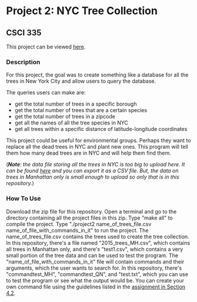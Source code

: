 # Project 2: NYC Tree Collection
## CSCI 335

This project can be viewed [here](http://www.compsci.hunter.cuny.edu/~sweiss/course_materials/csci335/assignments/project2.pdf).

### Description
For this project, the goal was to create something like a database for all the trees in New York City and allow users to query the database. 

The queries users can make are:
- get the total number of trees in a specific borough
- get the total number of trees that are a certain species
- get the total number of trees in a zipcode
- get all the names of all the tree species in NYC
- get all trees within a specific distance of latitude-longitude coordinates

This project could be useful for environmental groups. Perhaps they want to replace all the dead trees in NYC and plant new ones. This program will tell them how many dead trees are in NYC and will help them find them.

(_**Note**: the data file storing all the trees in NYC is too big to upload here. It can be found [here](https://data.cityofnewyork.us/Environment/2015-Street-Tree-Census-Tree-Data/uvpi-gqnh) and you can export it as a CSV file. But, the data on trees in Manhattan only is small enough to upload so only that is in this repository._)

### How To Use
Download the zip file for this repository. Open a terminal and go to the directory containing all the project files in this zip. Type "make all" to compile the project. Type "./project2 name_of_trees_file.csv name_of_file_with_commands_in_it" to run the project. The name_of_trees_file.csv contains the trees used to create the tree collection. In this repository, there's a file named "2015_trees_MH.csv", which contains all trees in Manhattan only, and there's "test1.csv", which contains a very small portion of the tree data and can be used to test the program. The "name_of_file_with_commands_in_it" file will contain commands and their arguments, which the user wants to search for. In this repository, there's "commandtest_MH", "commandtest_QN", and "test.txt", which you can use to test the program or see what the output would be. You can create your own command file using the guidelines listed in the [assignment in Section 4.2](http://www.compsci.hunter.cuny.edu/~sweiss/course_materials/csci335/assignments/project2.pdf#subsection.4.2).
